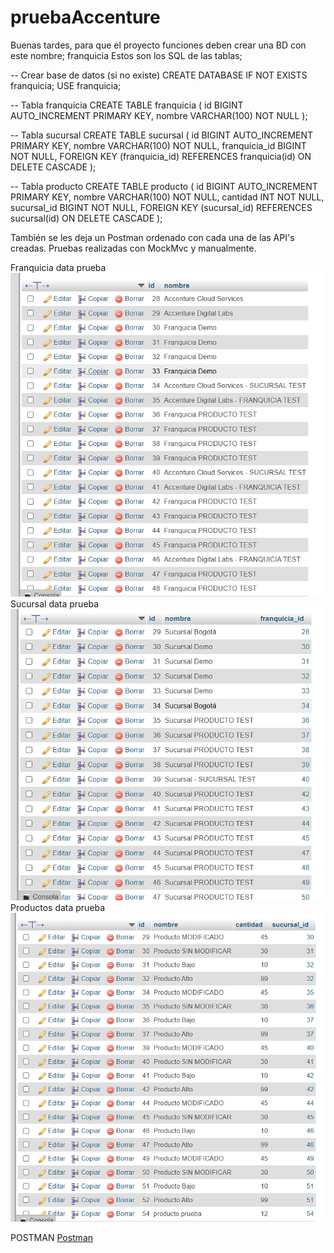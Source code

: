 # pruebaAccenture

Buenas tardes, para que el proyecto funciones deben crear una BD con este nombre; franquicia
Estos son los SQL de las tablas; 

-- Crear base de datos (si no existe)
CREATE DATABASE IF NOT EXISTS franquicia;
USE franquicia;

-- Tabla franquicia
CREATE TABLE franquicia (
    id BIGINT AUTO_INCREMENT PRIMARY KEY,
    nombre VARCHAR(100) NOT NULL
);

-- Tabla sucursal
CREATE TABLE sucursal (
    id BIGINT AUTO_INCREMENT PRIMARY KEY,
    nombre VARCHAR(100) NOT NULL,
    franquicia_id BIGINT NOT NULL,
    FOREIGN KEY (franquicia_id) REFERENCES franquicia(id) ON DELETE CASCADE
);

-- Tabla producto
CREATE TABLE producto (
    id BIGINT AUTO_INCREMENT PRIMARY KEY,
    nombre VARCHAR(100) NOT NULL,
    cantidad INT NOT NULL,
    sucursal_id BIGINT NOT NULL,
    FOREIGN KEY (sucursal_id) REFERENCES sucursal(id) ON DELETE CASCADE
);

También se les deja un Postman ordenado con cada una de las API's creadas.
Pruebas realizadas con MockMvc y manualmente.

Franquicia data prueba
![FRANQUICIA](image-1.png)
Sucursal data prueba
![SUCURSAL](image-2.png)
Productos data prueba
![PRODUCTOS](image.png)

POSTMAN
[Postman](<../../../Downloads/Prueba Accenture.postman_collection.json>)